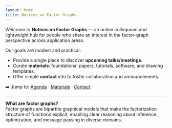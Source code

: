 ```yaml
---
layout: home
title: Notices on Factor Graphs
---
```


Welcome to **Notices on Factor Graphs** — an online colloquium and lightweight hub for people who share an interest in the factor-graph perspective across application areas.

Our goals are modest and practical:

- Provide a single place to discover **upcoming talks/meetings**.
- Curate **materials**: foundational papers, tutorials, software, and drawing templates.
- Offer simple **contact** info to foster collaboration and announcements.

➡️ Jump to: [Agenda](./agenda) · [Materials](./materials) · [Contact](./contact)

---

**What are factor graphs?**  
Factor graphs are bipartite graphical models that make the factorization structure of functions explicit, enabling clear reasoning about inference, optimization, and message passing in diverse domains.
